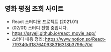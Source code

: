 ## 영화 평점 조회 사이트
- React 스터디용 프로젝트 (2021.01)
- (02/01) 스터디 진행 중입니다.
- https://ssyeji.github.io/react_movie_app/
- 스터디 내용 정리: https://www.notion.so/React-7f9340df187640938316318b3796c70d